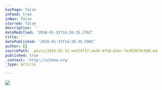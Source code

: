```yaml
---
hasPage: false
inFeed: true
inNav: false
starred: false
description: ''
dateModified: '2016-01-31T14:26:35.276Z'
title: ''
datePublished: '2016-01-31T14:26:35.598Z'
author: []
sourcePath: _posts/2016-01-31-ee254f37-aed5-4f58-824c-fe3b5079c990.md
published: true
_context: 'http://schema.org'
_type: Article

---
```

![](https://the-grid-user-content.s3-us-west-2.amazonaws.com/9d29c23f-18b4-4126-8382-8c14c0cdef88.jpg)